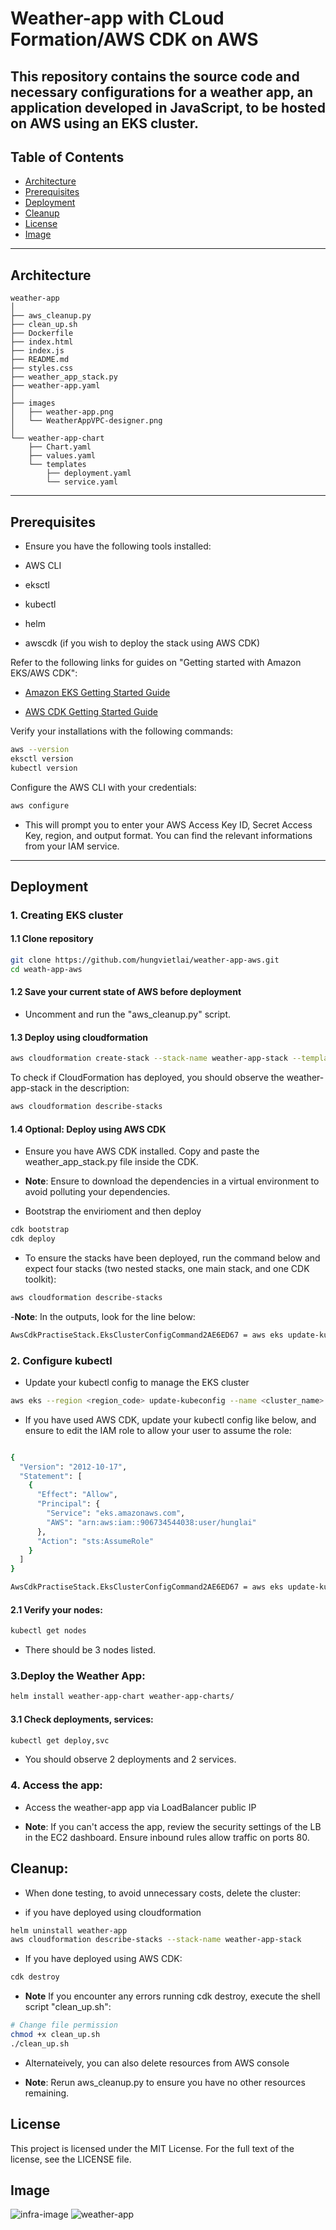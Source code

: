 # Weather-app with CLoud Formation/AWS CDK on AWS

This repository contains the source code and necessary configurations for a weather app, an application developed in JavaScript, to be hosted on AWS using an EKS cluster.
---

## Table of Contents

- [Architecture](#architecture)
- [Prerequisites](#prerequisites)
- [Deployment](#deployment)
- [Cleanup](#cleanup)
- [License](#license)
- [Image](#image)

---

## Architecture

```plaintext
weather-app
│
├── aws_cleanup.py
├── clean_up.sh
├── Dockerfile
├── index.html
├── index.js
├── README.md
├── styles.css
├── weather_app_stack.py
├── weather-app.yaml
│
├── images
│   ├── weather-app.png
│   └── WeatherAppVPC-designer.png
│
└── weather-app-chart
    ├── Chart.yaml
    ├── values.yaml
    └── templates
        ├── deployment.yaml
        └── service.yaml

```
---
## Prerequisites

- Ensure you have the following tools installed:

- AWS CLI
- eksctl
- kubectl
- helm
- awscdk (if you wish to deploy the stack using AWS CDK)

Refer to the following links for guides on "Getting started with Amazon EKS/AWS CDK":

- [Amazon EKS Getting Started Guide](https://docs.aws.amazon.com/eks/latest/userguide/getting-started.html)

- [AWS CDK Getting Started Guide](https://docs.aws.amazon.com/cdk/v2/guide/getting_started.html)

Verify your installations with the following commands:

```bash
aws --version
eksctl version
kubectl version
```
Configure the AWS CLI with your credentials:

```bash
aws configure
```
- This will prompt you to enter your AWS Access Key ID, Secret Access Key, region, and output format. You can find the relevant informations from your IAM service.

---
## Deployment

### 1. Creating EKS cluster

#### 1.1 Clone repository

```bash
git clone https://github.com/hungvietlai/weather-app-aws.git
cd weath-app-aws
```

#### 1.2 Save your current state of AWS before deployment

- Uncomment and run the "aws_cleanup.py" script.

#### 1.3 Deploy using cloudformation 

```bash
aws cloudformation create-stack --stack-name weather-app-stack --template-body file://weather-app.yaml --capabilities CAPABILITY_NAMED_IAM

```

To check if CloudFormation has deployed, you should observe the weather-app-stack in the description:

```bash
aws cloudformation describe-stacks 

``` 

#### 1.4 Optional: Deploy using AWS CDK

- Ensure you have AWS CDK installed. Copy and paste the weather_app_stack.py file inside the CDK.

- **Note**: Ensure to download the dependencies in a virtual environment to avoid polluting your dependencies.

- Bootstrap the envirioment and then deploy

```bash
cdk bootstrap
cdk deploy
```

- To ensure the stacks have been deployed, run the command below and expect four stacks (two nested stacks, one main stack, and one CDK toolkit):

```bash
aws cloudformation describe-stacks 

``` 

-**Note**: In the outputs, look for the line below:

```bash
AwsCdkPractiseStack.EksClusterConfigCommand2AE6ED67 = aws eks update-kubeconfig --name weather-app-cluster --region <Your Region> --role-arn arn:aws:iam::<Account ID>:role/AwsCdkPractiseStack-EksClusterRole30336171-nkIMpd6Jbksy

```

### 2. Configure kubectl

- Update your kubectl config to manage the EKS cluster

```bash
aws eks --region <region_code> update-kubeconfig --name <cluster_name>
```
- If you have used AWS CDK, update your kubectl config like below, and ensure to edit the IAM role to allow your user to assume the role:

```bash

{
  "Version": "2012-10-17",
  "Statement": [
    {
      "Effect": "Allow",
      "Principal": {
        "Service": "eks.amazonaws.com",
        "AWS": "arn:aws:iam::906734544038:user/hunglai"
      },
      "Action": "sts:AssumeRole"
    }
  ]
}

```

```bash
AwsCdkPractiseStack.EksClusterConfigCommand2AE6ED67 = aws eks update-kubeconfig --name weather-app-cluster --region <Your Region> --role-arn arn:aws:iam::<Account ID>:role/AwsCdkPractiseStack-EksClusterRole30336171-nkIMpd6Jbksy

```

#### 2.1 Verify your nodes:

```bash
kubectl get nodes
```
- There should be 3 nodes listed.

### 3.Deploy the Weather App:

```bash
helm install weather-app-chart weather-app-charts/
```
#### 3.1 Check deployments, services:

```bash
kubectl get deploy,svc
```
- You should observe 2 deployments and 2 services.

### 4. Access the app:

- Access the weather-app app via LoadBalancer public IP

- **Note**: If you can't access the app, review the security settings of the LB in the EC2 dashboard. Ensure inbound rules allow traffic on ports 80.

## Cleanup:

- When done testing, to avoid unnecessary costs, delete the cluster:

- if you have deployed using cloudformation

```bash
helm uninstall weather-app
aws cloudformation describe-stacks --stack-name weather-app-stack
```
- If you have deployed using AWS CDK:

```bash
cdk destroy
```

- **Note** If you encounter any errors running cdk destroy, execute the shell script "clean_up.sh":

```bash
# Change file permission
chmod +x clean_up.sh
./clean_up.sh
```

- Alternateively, you can also delete resources from AWS console

- **Note**: Rerun aws_cleanup.py to ensure you have no other resources remaining.

## License 

This project is licensed under the MIT License. For the full text of the license, see the LICENSE file.

## Image

![infra-image](https://github.com/hungvietlai/weather-app-aws/blob/master/images/WeatherAppVPC-designer.png)
![weather-app](https://github.com/hungvietlai/weather-app-aws/blob/master/images/weather-app.png)